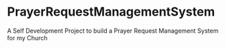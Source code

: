 # PrayerRequestManagementSystem
A Self Development Project to build a Prayer Request Management System for my Church
